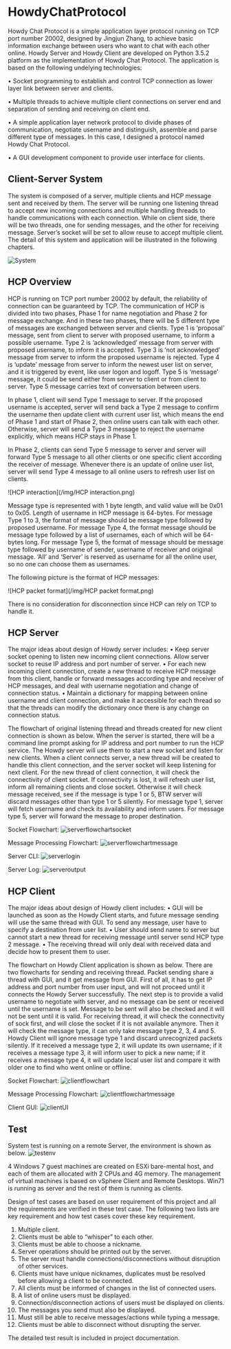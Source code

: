 # HowdyChatProtocol

Howdy Chat Protocol is a simple application layer protocol running on TCP port number 20002, designed by Jingjun Zhang, to achieve basic information exchange between users who want to chat with each other online. Howdy Server and Howdy Client are developed on Python 3.5.2 platform as the implementation of Howdy Chat Protocol. The application is based on the following undelying technologies:

•	Socket programming to establish and control TCP connection as lower layer link between server and clients.

•	Multiple threads to achieve multiple client connections on server end and separation of sending and receiving on client end.

•	A simple application layer network protocol to divide phases of communication, negotiate username and distinguish, assemble and parse different type of messages. In this case, I designed a protocol named Howdy Chat Protocol.

•	A GUI development component to provide user interface for clients.

## Client-Server System

The system is composed of a server, multiple clients and HCP message sent and received by them. The server will be running one listening thread to accept new incoming connections and multiple handling threads to handle communications with each connection. While on client side, there will be two threads, one for sending messages, and the other for receiving message. Server’s socket will be set to allow reuse to accept multiple client. The detail of this system and application will be illustrated in the following chapters.

![System](/img/System.png)

## HCP Overview

HCP is running on TCP port number 20002 by default, the reliability of connection can be guaranteed by TCP. The communication of HCP is divided into two phases, Phase 1 for name negotiation and Phase 2 for message exchange. And in these two phases, there will be 5 different type of messages are exchanged between server and clients. Type 1 is ‘proposal’ message, sent from client to server with proposed username, to inform a possible username. Type 2 is ‘acknowledged’ message from server with proposed username, to inform it is accepted. Type 3 is ‘not acknowledged’ message from server to inform the proposed username is rejected. Type 4 is ‘update’ message from server to inform the newest user list on server, and it is triggered by event, like user logon and logoff. Type 5 is ‘message’ message, it could be send either from server to client or from client to server. Type 5 message carries text of conversation between users.

In phase 1, client will send Type 1 message to server. If the proposed username is accepted, server will send back a Type 2 message to confirm the username then update client with current user list, which means the end of Phase 1 and start of Phase 2, then online users can talk with each other. Otherwise, server will send a Type 3 message to reject the username explicitly, which means HCP stays in Phase 1.

In Phase 2, clients can send Type 5 message to server and server will forward Type 5 message to all other clients or one specific client according the receiver of message. Whenever there is an update of online user list, server will send Type 4 message to all online users to refresh user list on clients.

![HCP interaction](/img/HCP interaction.png)

Message type is represented with 1 byte length, and valid value will be 0x01 to 0x05. Length of username in HCP message is 64-bytes. For message Type 1 to 3, the format of message should be message type followed by proposed username. For message Type 4, the format message should be message type followed by a list of usernames, each of which will be 64-bytes long. For message Type 5, the format of message should be message type followed by username of sender, username of receiver and original message. ‘All’ and ‘Server’ is reserved as username for all the online user, so no one can choose them as usernames.

The following picture is the format of HCP messages:

![HCP packet format](/img/HCP packet format.png)

There is no consideration for disconnection since HCP can rely on TCP to handle it.

## HCP Server
The major ideas about design of Howdy server includes:
•	Keep server socket opening to listen new incoming client connections. Allow server socket to reuse IP address and port number of server.
•	For each new incoming client connection, create a new thread to receive HCP message from this client, handle or forward messages according type and receiver of HCP messages, and deal with username negotiation and change of connection status.
•	Maintain a dictionary for mapping between online username and client connection, and make it accessible for each thread so that the threads can modify the dictionary once there is any change on connection status.

The flowchart of original listening thread and threads created for new client connection is shown as below. When the server is started, there will be a command line prompt asking for IP address and port number to run the HCP service. The Howdy server will use them to start a new socket and listen for new clients. When a client connects server, a new thread will be created to handle this client connection, and the server socket will keep listening for next client. For the new thread of client connection, it will check the connectivity of client socket. If connectivity is lost, it will refresh user list, inform all remaining clients and close socket. Otherwise it will check message received, see if the message is type 1 or 5, BTW server will discard messages other than type 1 or 5 silently. For message type 1, server will fetch username and check its availability and inform users. For message type 5, server will forward the message to proper destination.

Socket Flowchart:
![serverflowchartsocket](/img/serverflowchartsocket.png)

Message Processing Flowchart:
![serverflowchartmessage](/img/serverflowchartmessage.png)

Server CLI:
![serverlogin](/img/serverlogin.png)

Server Log:
![serveroutput](/img/serveroutput.png)

## HCP Client
The major ideas about design of Howdy client includes:
•	GUI will be launched as soon as the Howdy Client starts, and future message sending will use the same thread with GUI. To send any message, user have to specify a destination from user list.
•	User should send name to server but cannot start a new thread for receiving message until server send HCP type 2 message.
•	The receiving thread will only deal with received data and decide how to present them to user.

The flowchart on Howdy Client application is shown as below. There are two flowcharts for sending and receiving thread. Packet sending share a thread with GUI, and it get message from GUI. First of all, it has to get IP address and port number from user input, and will not proceed until it connects the Howdy Server successfully. The next step is to provide a valid username to negotiate with server, and no message can be sent or received until the username is set. Message to be sent will also be checked and it will not be sent until it is valid. For receiving thread, it will check the connectivity of sock first, and will close the socket if it is not available anymore. Then it will check the message type, it can only take message type 2, 3, 4 and 5. Howdy Client will ignore message type 1 and discard unrecognized packets silently. If it received a message type 2, it will update its own username; if it receives a message type 3, it will inform user to pick a new name; if it receives a message type 4, it will update local user list and compare it with older one to find who went online or offline.

Socket Flowchart:
![clientflowchart](/img/clientflowchart.png)

Message Processing Flowchart:
![clientflowchartmessage](/img/clientflowchartmessage.png)

Client GUI:
![clientUI](/img/clientUI.png)

## Test


System test is running on a remote Server, the environment is shown as below.
![testenv](/img/testenv.png)

4 Windows 7 guest machines are created on ESXi bare-mental host, and each of them are allocated with 2 CPUs and 4G memory. The management of virtual machines is based on vSphere Client and Remote Desktops.
Win71 is running as server and the rest of them is running as clients.

Design of test cases are based on user requirement of this project and all the requirements are verified in these test case. The following two lists are key requirement and how test cases cover these key requirement.
1. Multiple client.
2. Clients must be able to “whisper” to each other.
3. Clients must be able to choose a nickname.
4. Server operations should be printed out by the server.
5. The server must handle connections/disconnections without disruption of other services.
6. Clients must have unique nicknames, duplicates must be resolved before allowing a client
to be connected.
7. All clients must be informed of changes in the list of connected users.
8. A list of online users must be displayed.
9. Connection/disconnection actions of users must be displayed on clients.
10. The messages you send must also be displayed.
11. Must still be able to receive messages/actions while typing a message.
12. Clients must be able to disconnect without disrupting the server.

The detailed test result is included in project documentation.
